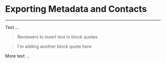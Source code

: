 # Exporting Metadata and Contacts

---

Text ...

> Reviewers to insert text in block quotes

> I'm adding another block quote here

More text ...
